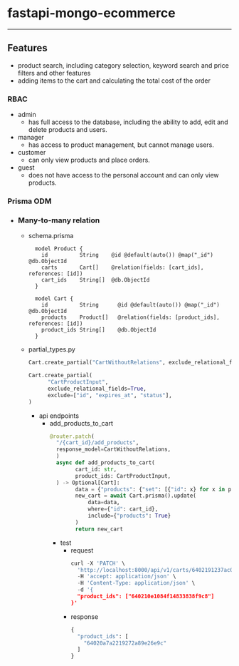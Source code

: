 # fastapi-mongo-ecommerce

---
## Features
  * product search, including category selection, keyword search and price filters and other features
  * adding items to the cart and calculating the total cost of the order

### RBAC
* admin
  * has full access to the database, including the ability to add, edit and delete products and users.
* manager 
  * has access to product management, but cannot manage users.
* customer
  * can only view products and place orders.
* guest
  * does not have access to the personal account and can only view products.

### Prisma ODM
- ### Many-to-many relation
  * schema.prisma
    ```prisma
      model Product {
        id          String    @id @default(auto()) @map("_id") @db.ObjectId
        carts       Cart[]    @relation(fields: [cart_ids], references: [id])
        cart_ids    String[]  @db.ObjectId
      }
    
      model Cart {
        id          String      @id @default(auto()) @map("_id") @db.ObjectId
        products    Product[]   @relation(fields: [product_ids], references: [id])
        product_ids String[]    @db.ObjectId
      } 
    ```
  * partial_types.py
      ```python
      Cart.create_partial("CartWithoutRelations", exclude_relational_fields=True)

      Cart.create_partial(
            "CartProductInput",
            exclude_relational_fields=True,
            exclude=["id", "expires_at", "status"],
      )
      ```
      - api endpoints
        * add_products_to_cart
          ```python
          @router.patch(
            "/{cart_id}/add_products",
            response_model=CartWithoutRelations,
            )
            async def add_products_to_cart(
                  cart_id: str,
                  product_ids: CartProductInput,
            ) -> Optional[Cart]:
                  data = {"products": {"set": [{"id": x} for x in product_ids.product_ids]}}
                  new_cart = await Cart.prisma().update(
                      data=data,
                      where={"id": cart_id},
                      include={"products": True}
                  )
                  return new_cart
          ```
          * test
            * request
              ``` python
              curl -X 'PATCH' \
                'http://localhost:8000/api/v1/carts/6402191237ac0a87071f095f/add_products' \
                -H 'accept: application/json' \
                -H 'Content-Type: application/json' \
                -d '{
                "product_ids": ["640210e1084f14833838f9c8"]
              }'
              ```
            * response
              ```python
              {
                "product_ids": [
                  "64020a7a2219272a89e26e9c"
                ]
              }
              ```
